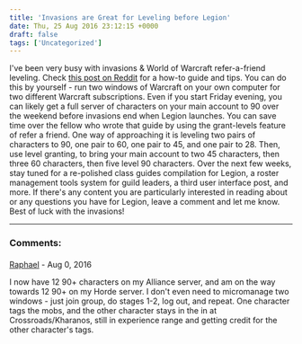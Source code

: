 ```yaml
---
title: 'Invasions are Great for Leveling before Legion'
date: Thu, 25 Aug 2016 23:12:15 +0000
draft: false
tags: ['Uncategorized']
---
```


I've been very busy with invasions & World of Warcraft refer-a-friend leveling. Check [this post on Reddit](https://www.reddit.com/r/wow/comments/4zilwq/on_saturday_i_created_24_new_characters_on_the/) for a how-to guide and tips. You can do this by yourself - run two windows of Warcraft on your own computer for two different Warcraft subscriptions. Even if you start Friday evening, you can likely get a full server of characters on your main account to 90 over the weekend before invasions end when Legion launches. You can save time over the fellow who wrote that guide by using the grant-levels feature of refer a friend. One way of approaching it is leveling two pairs of characters to 90, one pair to 60, one pair to 45, and one pair to 28. Then, use level granting, to bring your main account to two 45 characters, then three 60 characters, then five level 90 characters. Over the next few weeks, stay tuned for a re-polished class guides compilation for Legion, a roster management tools system for guild leaders, a third user interface post, and more. If there's any content you are particularly interested in reading about or any questions you have for Legion, leave a comment and let me know. Best of luck with the invasions!

---
### Comments:
#### 
[Raphael]( "raphanwow@gmail.com") - <time datetime="2016-08-28 14:16:08">Aug 0, 2016</time>

I now have 12 90+ characters on my Alliance server, and am on the way towards 12 90+ on my Horde server. I don't even need to micromanage two windows - just join group, do stages 1-2, log out, and repeat. One character tags the mobs, and the other character stays in the in at Crossroads/Kharanos, still in experience range and getting credit for the other character's tags.
<br>